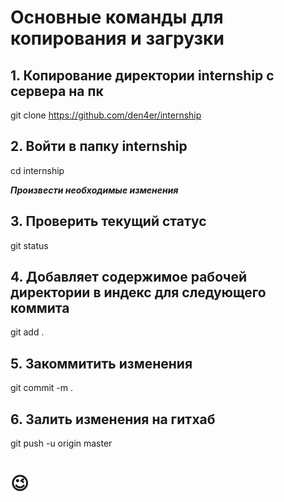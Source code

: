 
# Основные команды для копирования и загрузки 

## 1. Копирование директории internship с сервера на пк

git clone https://github.com/den4er/internship 

## 2. Войти в папку internship

cd internship 

***Произвести необходимые изменения***

## 3. Проверить текущий статус

git status

## 4. Добавляет содержимое рабочей директории в индекс для следующего коммита

git add .

## 5. Закоммитить изменения

git commit -m . 

## 6. Залить изменения на гитхаб

git push -u origin master 

# &#128521;